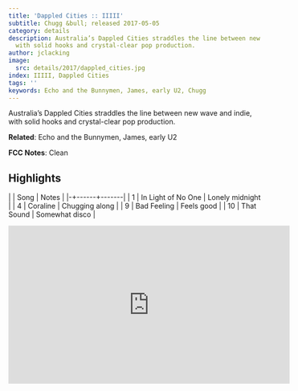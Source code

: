 ```yaml
---
title: 'Dappled Cities :: IIIII'
subtitle: Chugg &bull; released 2017-05-05
category: details
description: Australia’s Dappled Cities straddles the line between new wave and indie,
  with solid hooks and crystal-clear pop production.
author: jclacking
image:
  src: details/2017/dappled_cities.jpg
index: IIIII, Dappled Cities
tags: ''
keywords: Echo and the Bunnymen, James, early U2, Chugg
---
```

Australia’s Dappled Cities straddles the line between new wave and indie, with solid hooks and crystal-clear pop production.<!--more-->

**Related**: Echo and the Bunnymen, James, early U2

**FCC Notes**: Clean

## Highlights

| | Song | Notes |
|-+------+-------|
| 1 | In Light of No One | Lonely midnight |
| 4 | Coraline | Chugging along |
| 9 | Bad Feeling | Feels good |
| 10 | That Sound | Somewhat disco |

<div class="tlo-detail-video"><iframe width="560" height="315" src="https://www.youtube.com/embed/dCnnWlFfYn0" frameborder="0" allow="autoplay; encrypted-media" allowfullscreen></iframe></div>

